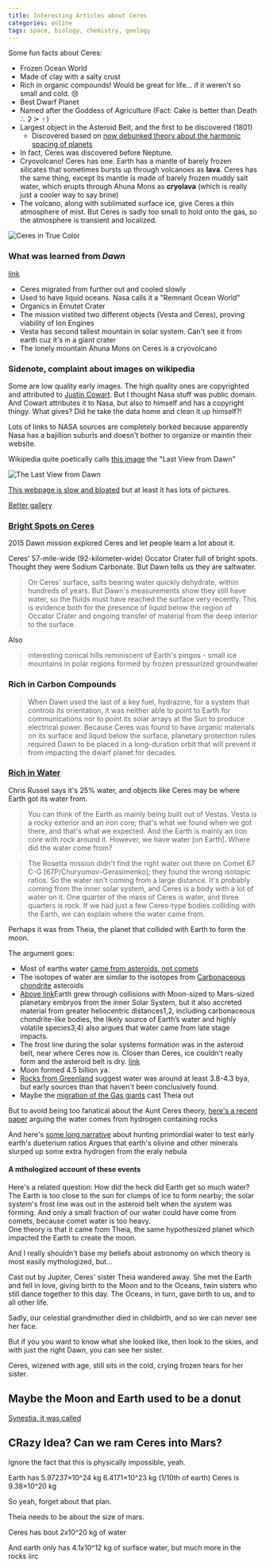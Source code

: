 ```yaml
---
title: Interesting Articles about Ceres
categories: online
tags: space, biology, chemistry, geology
---
```


Some fun facts about Ceres:

- Frozen Ocean World
- Made of clay with a salty crust
- Rich in organic compounds! Would be great for life... if it weren't so small and cold. :cry: 
- Best Dwarf Planet
- Named after the Goddess of Agriculture (Fact: Cake is better than Death ∴  ⚳ ≻ ♇)
- Largest object in the Asteroid Belt, and the first to be discovered (1801)
  - Discovered based on [now debunked theory about the harmonic spacing of planets](https://en.wikipedia.org/wiki/Phaeton_(hypothetical_planet))
- In fact, Ceres was discovered before Neptune. 
- Cryovolcano! Ceres has one. Earth has a mantle of barely frozen silicates that sometimes bursts up through volcanoes as **lava**. Ceres has the same thing, except its mantle is made of barely frozen muddy salt water, which erupts through Ahuna Mons as **cryolava** (which is really just a cooler way to say brine)
- The volcano, along with sublimated surface ice, give Ceres a thin atmosphere of mist. But Ceres is sadly too small to hold onto the gas, so the atmosphere is transient and localized.


![Ceres in True Color](https://www.nasa.gov/sites/default/files/styles/full_width_feature/public/thumbnails/image/pia21079-1041.jpg)

### What was learned from *Dawn*
[link](https://web.archive.org/web/20201020102156/https://solarsystem.nasa.gov/missions/dawn/mission/toolkit/highlights/)

- Ceres migrated from further out and cooled slowly
- Used to have liquid oceans. Nasa calls it a "Remnant Ocean World"
- Organics in Ernutet Crater
- The mission vistited two different objects (Vesta and Ceres), proving viability of Ion Engines
- Vesta has second tallest mountain in solar system. Can't see it from earth cuz it's in a giant crater
- The lonely mountain Ahuna Mons on Ceres is a cryovolcano

### Sidenote, complaint about images on wikipedia

Some are low quality early images. The high quality ones are copyrighted and attributed to [Justin Cowart](https://www.flickr.com/photos/132160802@N06/22381131691/in/album-72157660169910681/).
But I thought Nasa stuff was public domain. And Cowart attributes it to Nasa, but also to himself and has a copyright thingy. 
What gives? Did he take the data home and clean it up himself?!

Lots of links to NASA sources are completely borked because apparently Nasa has a bajillion suburls and doesn't bother to organize or maintin their website.

Wikipedia quite poetically calls [this image](https://photojournal.jpl.nasa.gov/catalog/PIA22769) the "Last View from Dawn"

![The Last View from Dawn](https://upload.wikimedia.org/wikipedia/commons/thumb/4/4a/PIA22769-CeresDwarfPlanet-AhunaMons-LastLooks-20181101.jpg/800px-PIA22769-CeresDwarfPlanet-AhunaMons-LastLooks-20181101.jpg)

[This webpage is slow and bloated](https://solarsystem.nasa.gov/planets/dwarf-planets/ceres/overview/)
but at least it has lots of pictures.

[Better gallery](https://photojournal.jpl.nasa.gov/keywords/dp?sort=DESC&subselect=Mission:Dawn:)

### [Bright Spots on Ceres](https://www.jpl.nasa.gov/news/news.php?feature=7722)

2015 Dawn mission explored Ceres and let people learn a lot about it.

Ceres' 57-mile-wide (92-kilometer-wide) Occator Crater full of bright spots.
Thought they were Sodium Carbonate.
But Dawn tells us they are saltwater.

> On Ceres' surface, salts bearing water quickly dehydrate, within hundreds of years. But Dawn's measurements show they still have water, so the fluids must have reached the surface very recently. This is evidence both for the presence of liquid below the region of Occator Crater and ongoing transfer of material from the deep interior to the surface.

Also

> interesting conical hills reminiscent of Earth's pingos - small ice mountains in polar regions formed by frozen pressurized groundwater

### Rich in Carbon Compounds

> When Dawn used the last of a key fuel, hydrazine, for a system that controls its orientation, it was neither able to point to Earth for communications nor to point its solar arrays at the Sun to produce electrical power. Because Ceres was found to have organic materials on its surface and liquid below the surface, planetary protection rules required Dawn to be placed in a long-duration orbit that will prevent it from impacting the dwarf planet for decades.

### [Rich in Water](https://www.space.com/28776-nasa-dawn-ceres-russell-interview.html)

Chris Russel says it's 25% water, and objects like Ceres may be where Earth got its water from.

> You can think of the Earth as mainly being built out of Vestas. Vesta is a rocky exterior and an iron core; that's what we found when we got there, and that's what we expected. And the Earth is mainly an iron core with rock around it. However, we have water [on Earth]. Where did the water come from?

> The Rosetta mission didn't find the right water out there on Comet 67 C-G [67P/Churyumov–Gerasimenko]; they found the wrong isotopic ratios. So the water isn't coming from a large distance. It's probably coming from the inner solar system, and Ceres is a body with a lot of water on it. One quarter of the mass of Ceres is water, and three quarters is rock. If we had just a few Ceres-type bodies colliding with the Earth, we can explain where the water came from.

Perhaps it was from Theia, the planet that collided with Earth to form the moon.

The argument goes:

- Most of earths water [came from asteroids, not comets](https://www.space.com/27969-earth-water-from-asteroids-not-comets.html)
- The isotopes of water are similar to the isotopes from [Carbonaceous chondrite](https://ui.adsabs.harvard.edu/abs/2019NatAs...3..736B/abstract) asteroids
- [Above link](https://www.nature.com/articles/s41550-019-0779-y)Earth grew through collisions with Moon-sized to Mars-sized planetary embryos from the inner Solar System, but it also accreted material from greater heliocentric distances1,2, including carbonaceous chondrite-like bodies, the likely source of Earth’s water and highly volatile species3,4) also argues that water came from late stage impacts.
- The frost line during the solar systems formation was in the asteroid belt, near where Ceres now is. Closer than Ceres, ice couldn't really form and the asteroid belt is dry. [link](https://en.wikipedia.org/wiki/Frost_line_(astrophysics))
- Moon formed 4.5 billion ya. 
- [Rocks from Greenland](https://www.sciencedirect.com/science/article/abs/pii/S0301926812001921?via%3Dihub) suggest water was around at least 3.8-4.3 bya, but early sources than that haven't been conclusively found.
- Maybe the [migration of the Gas giants](https://www.nature.com/articles/nature03676) cast Theia out

But to avoid being too fanatical about the Aunt Ceres theory, [here's a recent paper](https://science.sciencemag.org/content/369/6507/1110) arguing the water comes from hydrogen containing rocks 

And here's [some long narrative](https://astronomy.com/magazine/2019/04/where-did-earths-water-come-from) about hunting primordial water to test early earth's dueterium ratios
Argues that earth's olivine and other minerals slurped up some extra hydrogen from the eraly nebula


#### A mthologized account of these events

Here's a related question: How did the heck did Earth get so much water?  
  The Earth is too close to the sun for clumps of ice to form nearby; the solar system's frost line was out in the asteroid belt when the system was forming. And only a small fraction of our water could have come from comets, because comet water is too heavy.  
  One theory is that it came from Theia, the same hypothesized planet which impacted the Earth to create the moon.
  
And I really shouldn't base my beliefs about astronomy on which theory is most easily mythologized, but...

Cast out by Jupiter, Ceres' sister Theia wandered away. 
She met the Earth and fell in love, giving birth to the Moon and to the Oceans, twin sisters who still dance together to this day.
The Oceans, in turn, gave birth to us, and to all other life.

Sadly, our celestial grandmother died in childbirth, 
and so we can never see her face.

But if you you want to know what she looked like, 
then look to the skies, 
and with just the right Dawn, 
you can see her sister. 

Ceres, wizened with age, still sits in the cold, crying frozen tears for her sister.


## Maybe the Moon and Earth used to be a donut

[Synestia, it was called](https://en.wikipedia.org/wiki/Synestia)



## CRazy Idea? Can we ram Ceres into Mars?

Ignore the fact that this is physically impossible, yeah. 

Earth has 5.97237×10^24 kg
6.4171×10^23 kg (1/10th of earth)
Ceres is 9.38×10^20 kg

So yeah, forget about that plan.

Theia needs to be about the size of mars.

Ceres has bout 2x10^20 kg of water

And earth only has 4.1x10^12 kg of surface water, but  much more in the rocks iirc





